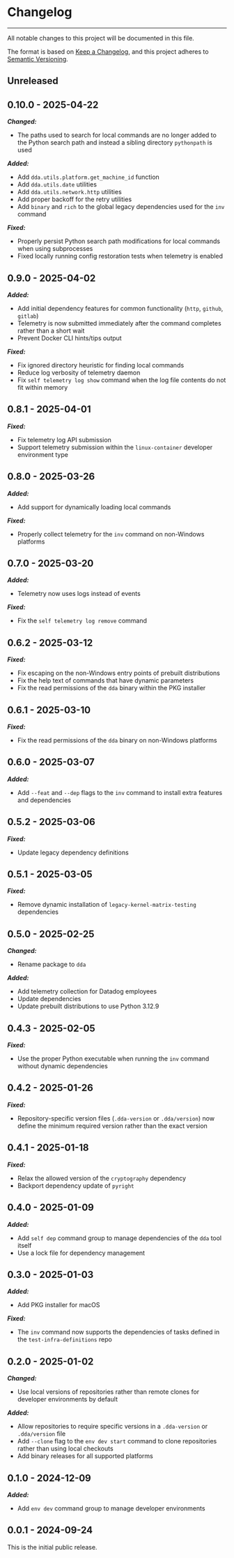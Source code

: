 # Changelog

-----

All notable changes to this project will be documented in this file.

The format is based on [Keep a Changelog](https://keepachangelog.com/en/1.0.0/), and this project adheres to [Semantic Versioning](https://semver.org/spec/v2.0.0.html).

## Unreleased

## 0.10.0 - 2025-04-22

***Changed:***

- The paths used to search for local commands are no longer added to the Python search path and instead a sibling directory `pythonpath` is used

***Added:***

- Add `dda.utils.platform.get_machine_id` function
- Add `dda.utils.date` utilities
- Add `dda.utils.network.http` utilities
- Add proper backoff for the retry utilities
- Add `binary` and `rich` to the global legacy dependencies used for the `inv` command

***Fixed:***

- Properly persist Python search path modifications for local commands when using subprocesses
- Fixed locally running config restoration tests when telemetry is enabled

## 0.9.0 - 2025-04-02

***Added:***

- Add initial dependency features for common functionality (`http`, `github`, `gitlab`)
- Telemetry is now submitted immediately after the command completes rather than a short wait
- Prevent Docker CLI hints/tips output

***Fixed:***

- Fix ignored directory heuristic for finding local commands
- Reduce log verbosity of telemetry daemon
- Fix `self telemetry log show` command when the log file contents do not fit within memory

## 0.8.1 - 2025-04-01

***Fixed:***

- Fix telemetry log API submission
- Support telemetry submission within the `linux-container` developer environment type

## 0.8.0 - 2025-03-26

***Added:***

- Add support for dynamically loading local commands

***Fixed:***

- Properly collect telemetry for the `inv` command on non-Windows platforms

## 0.7.0 - 2025-03-20

***Added:***

- Telemetry now uses logs instead of events

***Fixed:***

- Fix the `self telemetry log remove` command

## 0.6.2 - 2025-03-12

***Fixed:***

- Fix escaping on the non-Windows entry points of prebuilt distributions
- Fix the help text of commands that have dynamic parameters
- Fix the read permissions of the `dda` binary within the PKG installer

## 0.6.1 - 2025-03-10

***Fixed:***

- Fix the read permissions of the `dda` binary on non-Windows platforms

## 0.6.0 - 2025-03-07

***Added:***

- Add `--feat` and `--dep` flags to the `inv` command to install extra features and dependencies

## 0.5.2 - 2025-03-06

***Fixed:***

- Update legacy dependency definitions

## 0.5.1 - 2025-03-05

***Fixed:***

- Remove dynamic installation of `legacy-kernel-matrix-testing` dependencies

## 0.5.0 - 2025-02-25

***Changed:***

- Rename package to `dda`

***Added:***

- Add telemetry collection for Datadog employees
- Update dependencies
- Update prebuilt distributions to use Python 3.12.9

## 0.4.3 - 2025-02-05

***Fixed:***

- Use the proper Python executable when running the `inv` command without dynamic dependencies

## 0.4.2 - 2025-01-26

***Fixed:***

- Repository-specific version files (`.dda-version` or `.dda/version`) now define the minimum required version rather than the exact version

## 0.4.1 - 2025-01-18

***Fixed:***

- Relax the allowed version of the `cryptography` dependency
- Backport dependency update of `pyright`

## 0.4.0 - 2025-01-09

***Added:***

- Add `self dep` command group to manage dependencies of the `dda` tool itself
- Use a lock file for dependency management

## 0.3.0 - 2025-01-03

***Added:***

- Add PKG installer for macOS

***Fixed:***

- The `inv` command now supports the dependencies of tasks defined in the `test-infra-definitions` repo

## 0.2.0 - 2025-01-02

***Changed:***

- Use local versions of repositories rather than remote clones for developer environments by default

***Added:***

- Allow repositories to require specific versions in a `.dda-version` or `.dda/version` file
- Add `--clone` flag to the `env dev start` command to clone repositories rather than using local checkouts
- Add binary releases for all supported platforms

## 0.1.0 - 2024-12-09

***Added:***

- Add `env dev` command group to manage developer environments

## 0.0.1 - 2024-09-24

This is the initial public release.
